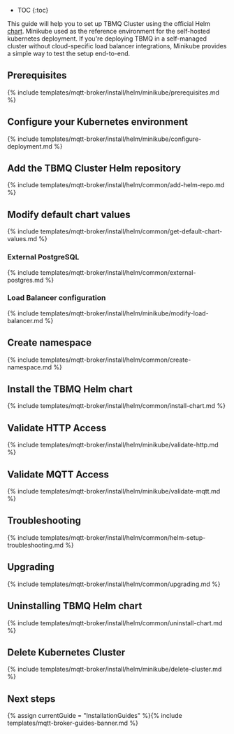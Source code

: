 * TOC
{:toc}

This guide will help you to set up TBMQ Cluster using the official Helm [chart](https://artifacthub.io/packages/helm/tbmq-helm-chart/tbmq-cluster). 
Minikube used as the reference environment for the self-hosted kubernetes deployment. 
If you're deploying TBMQ in a self-managed cluster without cloud-specific load balancer integrations, Minikube provides a simple way to test the setup end-to-end.

## Prerequisites

{% include templates/mqtt-broker/install/helm/minikube/prerequisites.md %}

## Configure your Kubernetes environment

{% include templates/mqtt-broker/install/helm/minikube/configure-deployment.md %}

## Add the TBMQ Cluster Helm repository

{% include templates/mqtt-broker/install/helm/common/add-helm-repo.md %}

## Modify default chart values

{% include templates/mqtt-broker/install/helm/common/get-default-chart-values.md %}

### External PostgreSQL

{% include templates/mqtt-broker/install/helm/common/external-postgres.md %}

### Load Balancer configuration

{% include templates/mqtt-broker/install/helm/minikube/modify-load-balancer.md %}

## Create namespace

{% include templates/mqtt-broker/install/helm/common/create-namespace.md %}

## Install the TBMQ Helm chart

{% include templates/mqtt-broker/install/helm/common/install-chart.md %}

## Validate HTTP Access

{% include templates/mqtt-broker/install/helm/minikube/validate-http.md %}

## Validate MQTT Access

{% include templates/mqtt-broker/install/helm/minikube/validate-mqtt.md %}

## Troubleshooting

{% include templates/mqtt-broker/install/helm/common/helm-setup-troubleshooting.md %}

## Upgrading

{% include templates/mqtt-broker/install/helm/common/upgrading.md %}

## Uninstalling TBMQ Helm chart

{% include templates/mqtt-broker/install/helm/common/uninstall-chart.md %}

## Delete Kubernetes Cluster

{% include templates/mqtt-broker/install/helm/minikube/delete-cluster.md %}

## Next steps

{% assign currentGuide = "InstallationGuides" %}{% include templates/mqtt-broker-guides-banner.md %}
